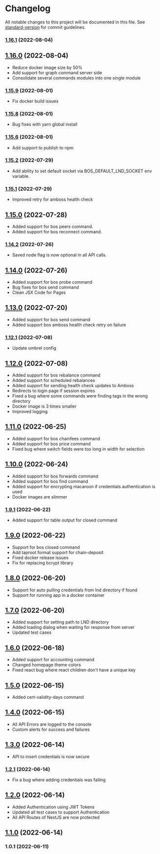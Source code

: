 # Changelog

All notable changes to this project will be documented in this file. See [standard-version](https://github.com/conventional-changelog/standard-version) for commit guidelines.

### [1.16.1](https://github.com/niteshbalusu11/lndboss/compare/v1.16.0...v1.16.1) (2022-08-04)

## [1.16.0](https://github.com/niteshbalusu11/lndboss/compare/v1.15.9...v1.16.0) (2022-08-04)

- Reduce docker image size by 50%
- Add support for graph command server side
- Consolidate several commands modules into one single module

### [1.15.9](https://github.com/niteshbalusu11/lndboss/compare/v1.15.8...v1.15.9) (2022-08-01)

- Fix docker build issues

### [1.15.8](https://github.com/niteshbalusu11/lndboss/compare/v1.15.7...v1.15.8) (2022-08-01)

- Bug fixes with yarn global install

### [1.15.6](https://github.com/niteshbalusu11/lndboss/compare/v1.15.5...v1.15.6) (2022-08-01)

- Add support to publish to npm

### [1.15.2](https://github.com/niteshbalusu11/lndboss/compare/v1.15.1...v1.15.2) (2022-07-29)

- Add ability to set default socket via BOS_DEFAULT_LND_SOCKET env variable.

### [1.15.1](https://github.com/niteshbalusu11/lndboss/compare/v1.15.0...v1.15.1) (2022-07-29)

- Improved retry for amboss health check

## [1.15.0](https://github.com/niteshbalusu11/lndboss/compare/v1.14.2...v1.15.0) (2022-07-28)

- Added support for bos peers command.
- Added support for bos reconnect command.

### [1.14.2](https://github.com/niteshbalusu11/lndboss/compare/v1.14.1...v1.14.2) (2022-07-26)

- Saved node flag is now optional in all API calls.

## [1.14.0](https://github.com/niteshbalusu11/lndboss/compare/v1.13.0...v1.14.0) (2022-07-26)

- Added support for bos probe command
- Bug fixes for bos send command
- Clean JSX Code for Pages

## [1.13.0](https://github.com/niteshbalusu11/lndboss/compare/v1.12.1...v1.13.0) (2022-07-20)

- Added support for bos send command
- Added support bos amboss health check retry on failure

### [1.12.1](https://github.com/niteshbalusu11/lndboss/compare/v1.12.0...v1.12.1) (2022-07-08)

- Update umbrel config

## [1.12.0](https://github.com/niteshbalusu11/lndboss/compare/v1.11.0...v1.12.0) (2022-07-08)

- Added support for bos rebalance command
- Added support for scheduled rebalances
- Added support for sending health check updates to Amboss
- Redirects to login page if session expires
- Fixed a bug where some commands were finding tags in the wrong directory
- Docker image is 3 times smaller
- Improved logging

## [1.11.0](https://github.com/niteshbalusu11/lndboss/compare/v1.10.0...v1.11.0) (2022-06-25)

- Added support for bos chainfees command
- Added support for bos price command
- Fixed bug where switch fields were too long in width for selection

## [1.10.0](https://github.com/niteshbalusu11/lndboss/compare/v1.9.1...v1.10.0) (2022-06-24)

- Added support for bos forwards command
- Added support for bos find command
- Added support for encrypting macaroon if credentials authentication is used
- Docker images are slimmer

### [1.9.1](https://github.com/niteshbalusu11/nextronbosgui/compare/v1.9.0...v1.9.1) (2022-06-22)

- Added support for table output for closed command

## [1.9.0](https://github.com/niteshbalusu11/nextronbosgui/compare/v1.8.0...v1.9.0) (2022-06-22)

- Support for bos closed command
- Add taproot format support for chain-deposit
- Fixed docker release issues
- Fix for replacing bcrypt library

## [1.8.0](https://github.com/niteshbalusu11/nextronbosgui/compare/v1.7.0...v1.8.0) (2022-06-20)

- Support for auto pulling credentials from lnd directory if found
- Support for running app in a docker container

## [1.7.0](https://github.com/niteshbalusu11/nextronbosgui/compare/v1.6.0...v1.7.0) (2022-06-20)

- Added support for setting path to LND directory
- Added loading dialog when waiting for response from server
- Updated test cases

## [1.6.0](https://github.com/niteshbalusu11/nextronbosgui/compare/v1.5.0...v1.6.0) (2022-06-18)

- Added support for accounting command
- Changed homepage theme colors
- Fixed react bug where react children don't have a unique key

## [1.5.0](https://github.com/niteshbalusu11/nextronbosgui/compare/v1.4.0...v1.5.0) (2022-06-15)

- Added cert-validity-days command

## [1.4.0](https://github.com/niteshbalusu11/nextronbosgui/compare/v1.3.0...v1.4.0) (2022-06-15)

- All API Errors are logged to the console
- Custom alerts for success and failures

## [1.3.0](https://github.com/niteshbalusu11/nextronbosgui/compare/v1.2.1...v1.3.0) (2022-06-14)

- API to insert credentials is now secure

### [1.2.1](https://github.com/niteshbalusu11/nextronbosgui/compare/v1.2.0...v1.2.1) (2022-06-14)

- Fix a bug where adding credentials was failing

## [1.2.0](https://github.com/niteshbalusu11/nextronbosgui/compare/v2.0.0...v1.2.0) (2022-06-14)

- Added Authentication using JWT Tokens
- Updated all test cases to support Authentication
- All API Routes of NestJS are now protected

## [1.1.0](https://github.com/niteshbalusu11/nextronbosgui/compare/v2.0.0...v1.1.0) (2022-06-14)

### 1.0.1 (2022-06-11)
